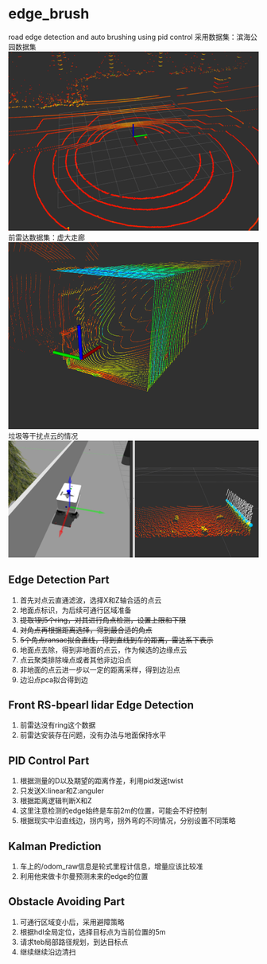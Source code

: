 # edge_brush
road edge detection and  auto brushing using pid control 
采用数据集：滨海公园数据集
![road_edge](./img/road_corner.png)
前雷达数据集：虚大走廊
![rslidar](./img/rslidar.png)
垃圾等干扰点云的情况
![pointcloud](./img/edgedetection.png)
## Edge Detection Part
  1. 首先对点云直通滤波，选择X和Z轴合适的点云
  2. 地面点标识，为后续可通行区域准备
  3. ~~提取1到5个ring，对其进行角点检测，设置上限和下限~~
  4. ~~对角点再根据距离选择，得到最合适的角点~~
  5. ~~5个角点ransac拟合直线，得到直线到车的距离，雷达系下表示~~
  6. 地面点去除，得到非地面的点云，作为候选的边缘点云
  7. 点云聚类排除噪点或者其他非边沿点
  8. 非地面的点云进一步以一定的距离采样，得到边沿点
  9. 边沿点pca拟合得到边
## Front RS-bpearl lidar Edge Detection
  1. 前雷达没有ring这个数据
  2. 前雷达安装存在问题，没有办法与地面保持水平
## PID Control Part
  1. 根据测量的D以及期望的距离作差，利用pid发送twist
  2. 只发送X:linear和Z:anguler
  3. 根据距离逻辑判断X和Z
  4. 这里注意检测的edge始终是车前2m的位置，可能会不好控制
  5. 根据现实中沿直线边，拐内弯，拐外弯的不同情况，分别设置不同策略
## Kalman Prediction
  1. 车上的/odom_raw信息是轮式里程计信息，增量应该比较准
  2. 利用他来做卡尔曼预测未来的edge的位置
## Obstacle Avoiding Part
  1. 可通行区域变小后，采用避障策略
  2. 根据hdl全局定位，选择目标点为当前位置的5m
  3. 请求teb局部路径规划，到达目标点
  4. 继续继续沿边清扫
